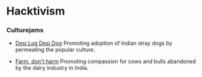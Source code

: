 <!--

Title: Our hactivism initiatives to help animals.

-->

Hacktivism
=========

### Culturejams

* [Desi Log Desi Dog]( /?p=desilogdesidog )
Promoting adoption of Indian stray dogs by permeating the popular culture.

* [Farm, don't harm]( ?p=culturejam01)
Promoting compassion for cows and bulls abandoned by the dairy industry in India.

<!--

### Tofu

### Cow products

### sexed semen

### network for good
### Activists for Animals


-->
